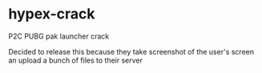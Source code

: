 # hypex-crack
P2C PUBG pak launcher crack

Decided to release this because they take screenshot of the user's screen an upload a bunch of files to their server
